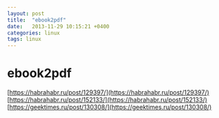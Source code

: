 ```yaml
---
layout: post
title:  "ebook2pdf"
date:   2013-11-29 10:15:21 +0400
categories: linux
tags: linux
---
```


# ebook2pdf
[https://habrahabr.ru/post/129397/](https://habrahabr.ru/post/129397/)
[https://habrahabr.ru/post/152133/](https://habrahabr.ru/post/152133/)
[https://geektimes.ru/post/130308/](https://geektimes.ru/post/130308/)
